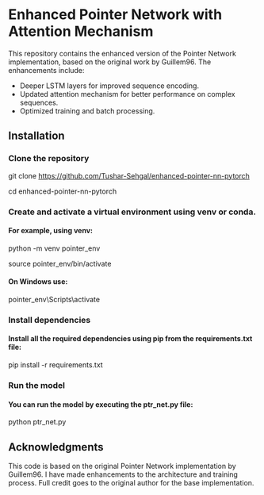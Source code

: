# Enhanced Pointer Network with Attention Mechanism

This repository contains the enhanced version of the Pointer Network implementation, based on the original work by Guillem96. The enhancements include:
- Deeper LSTM layers for improved sequence encoding.
- Updated attention mechanism for better performance on complex sequences.
- Optimized training and batch processing.

## Installation

### Clone the repository

git clone https://github.com/Tushar-Sehgal/enhanced-pointer-nn-pytorch

cd enhanced-pointer-nn-pytorch

### Create and activate a virtual environment using venv or conda.

#### For example, using venv:

python -m venv pointer_env

source pointer_env/bin/activate

#### On Windows use:

pointer_env\\Scripts\\activate

### Install dependencies

#### Install all the required dependencies using pip from the requirements.txt file:

pip install -r requirements.txt

### Run the model

#### You can run the model by executing the ptr_net.py file:

python ptr_net.py

## Acknowledgments

This code is based on the original Pointer Network implementation by Guillem96. I have made enhancements to the architecture and training process. Full credit goes to the original author for the base implementation.
